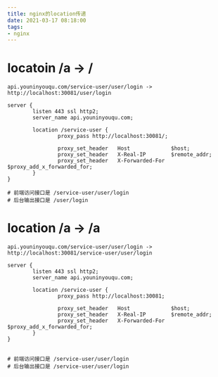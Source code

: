 ```yaml
---
title: nginx的location传递
date: 2021-03-17 08:18:00
tags:
- nginx
---
```




#   locatoin /a -> /

`api.youninyouqu.com/service-user/user/login -> http://localhost:30081/user/login`

```nginx
server {
        listen 443 ssl http2;
        server_name api.youninyouqu.com;

		location /service-user {
                proxy_pass http://localhost:30081/;

                proxy_set_header   Host             $host;
                proxy_set_header   X-Real-IP        $remote_addr;
                proxy_set_header   X-Forwarded-For  $proxy_add_x_forwarded_for;
        }
}

# 前端访问接口是 /service-user/user/login
# 后台输出接口是 /user/login
```

#  location /a -> /a

 `api.youninyouqu.com/service-user/user/login -> http://localhost:30081/service-user/user/login`

```
server {
        listen 443 ssl http2;
        server_name api.youninyouqu.com;

		location /service-user {
                proxy_pass http://localhost:30081;

                proxy_set_header   Host             $host;
                proxy_set_header   X-Real-IP        $remote_addr;
                proxy_set_header   X-Forwarded-For  $proxy_add_x_forwarded_for;
        }
}


# 前端访问接口是 /service-user/user/login
# 后台输出接口是 /service-user/user/login
```

